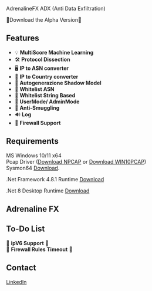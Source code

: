 
AdrenalineFX ADX (Anti Data Exfiltration)

💾Download the Alpha Version💾

## Features
- 💡 **MultiScore Machine Learning**<br>
- 🛠️ **Protocol Dissection**<br>
- 🖥️ **IP to ASN converter** <br>
- 📝 **IP to Country converter**<br>
- 🔄 **Autogenerazione Shadow Model**<br>
- 🧾 **Whitelist ASN**<br>
- 🧾 **Whitelist String Based**<br>
- 🐤 **UserMode/ AdminMode**<br>
- 🛑 **Anti-Smuggling**<br>
- 🔊 **Log**<br>
- 🚀 **Firewall Support**<br>


## Requirements
MS Windows 10/11 x64<br>
Pcap Driver ([Download NPCAP](https://npcap.com/#download) or [Download WIN10PCAP](https://www.win10pcap.org/))<br>
Sysmon64 [Download](https://learn.microsoft.com/en-us/sysinternals/downloads/sysmon).<br>

.Net Framework 4.8.1 Runtime [Download](https://dotnet.microsoft.com/en-us/download/dotnet-framework/thank-you/net481-web-installer)<br>

.Net 8 Desktop Runtime [Download](https://download.visualstudio.microsoft.com/download/pr/907765b0-2bf8-494e-93aa-5ef9553c5d68/a9308dc010617e6716c0e6abd53b05ce/windowsdesktop-runtime-8.0.8-win-x64.exe)<br>
    

## Adrenaline FX





## To-Do List
:penguin: **ipV6 Support** :penguin:<br>
:penguin: **Firewall Rules Timeout** :penguin:<br>


## Contact
[LinkedIn](https://www.linkedin.com/in/roberto-m-7b8314149)



